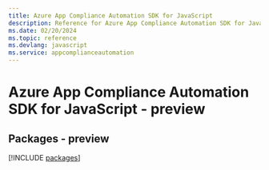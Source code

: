 ```yaml
---
title: Azure App Compliance Automation SDK for JavaScript
description: Reference for Azure App Compliance Automation SDK for JavaScript
ms.date: 02/20/2024
ms.topic: reference
ms.devlang: javascript
ms.service: appcomplianceautomation
---
```

# Azure App Compliance Automation SDK for JavaScript - preview
## Packages - preview
[!INCLUDE [packages](app-compliance-automation-index.md)]